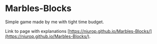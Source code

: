 # Marbles-Blocks
Simple game made by me with tight time budget.

Link to page with explanations [https://niurop.github.io/Marbles-Blocks/](https://niurop.github.io/Marbles-Blocks/).
